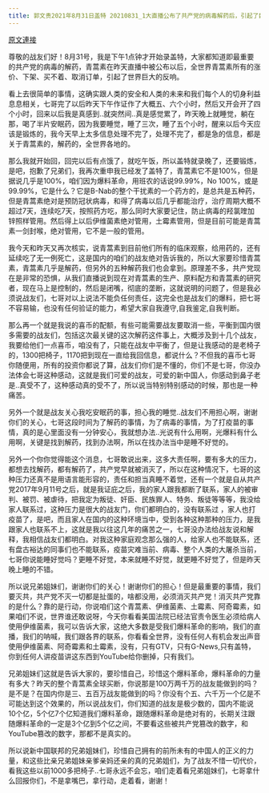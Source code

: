 ```yaml
---
title: 郭文贵2021年8月31日盖特 20210831_1大直播公布了共产党的病毒解药后，引起了巨大的反响。新中国联邦一定会拯救全人类，消灭共产党，感谢所有的GTV老椅子的战友们……这种伟大的与战友们，视战友为亲兄弟姐妹们，这种伟大的
---
```


[原文連接](https://gnews.org/ThreadView/53482300)

尊敬的战友们好！8月31号，我是下午1点钟才开始录盖特，大家都知道即最重要的共产党的病毒的解药，青蒿素在昨天直播中被公布以后，全世界青蒿素所有的涨价、下架、买不着、取消订单，引起了世界巨大的反响。


看上去很简单的事情，这确实跟人类的安全和人类的未来和我们每个人的切身利益息息相关，七哥完了以后昨天下午作证作了大概五、六个小时，然后又开会开了四个小时，回来以后我是真感到..就突然间..真是感觉累了，昨天晚上就睡觉，躺在那，喝了半片安眠药，因为我要睡觉，睡了三次，睡了五个小时，醒来以后今天应该是锻炼的，我今天早上太多信息处理不完了，处理不完了，都是急的信息，都是关于青蒿素的，解药的，全世界各地的。


那么我就开始回，回完以后有点饿了，就吃午饭，所以盖特就录晚了，还要锻炼，是吧，抱歉了兄弟们，我再次重申我已经发了盖特了，青蒿素它不是100%，但是据说几乎是100%，咱们因为爆料革命，用班农的话说99.99%，No 100%，或是99.99%，它是什么？它是B-Nab的整个干扰素的一个药方的，是总共是五种药，但是青蒿素绝对是预防冠状病毒，和得了病毒以后几乎都能治疗，治疗周期大概不超过7天，连续吃7天，按照药方吃，那么同时大家要记住，防止病毒的羟氯喹加锌照样管用。然后得上以后伊维菌素绝对管用，土霉素管用，但是目前可能是青蒿素一剑封喉，绝对管用，它不是一般的管用。


我今天和昨天又再次核实，说青蒿素到目前他们所有的临床观察，给用药的，还有延续吃了无一例死亡，这是国内的咱们的战友绝对告诉我的，所以大家要珍惜青蒿素，青蒿素几乎是解药，但另外的五种解药我们也会拿到。原理差不多，共产党现在是非常的恐惧，从我们直播说到现在对青蒿素的生产、原料配方和青蒿素的研究者，现在马上是控制的，然后是闭嘴，彻底的垄断，这就说明的问题了，但是我必须说战友们，七哥对以上说法不能负任何责任，这完全也是战友们的爆料，把七哥不容易输，也没有任何验证的能力，希望大家自我遵守,自我鉴定,自我判断。


那么再一个就是我说的喜币的配额，有些可能需要战友要取消一些，平衡到国内很多需要的战友们，包括这次最关键的这次解药这件事上，大概涉及到十几个战友，我要给他们一点喜币，咱没有了，只能在战友中平衡了，但是让我感动的是老椅子的，1300把椅子，1170把到现在一直给我回信息，都说什么？不但我的喜币七哥你随便用，所有的投资你都说了算，战友们你们是不懂的，你们不是七哥，你没办法体会七哥这种感动，这就是我们可爱的战友，可爱的新中国人，你感动到鼻子老是..真受不了，这种感动真的受不了，所以说当特别特别感动的时候，那也是一种痛苦。


另外一个就是战友关心我吃安眠药的事，担心我的睡觉..战友们不用担心啊，谢谢你们的关心，七哥这段时间为了解药的事情，为了病毒的事情，为了打疫苗的事情，真的是心里面没有一分钟安心，我就想办法..光说有什么用啊，光爆料有什么用啊，关键是找到解药，找到办法啊，所以在找办法当中是睡不好觉的。


另外一个你你觉得能这个消息，七哥敢说出来，这多大责任啊，要有多大的压力，都想去找解药，都有解药了，共产党早就被消灭了，所以在这种情况下，七哥的这种压力还真不是用语言能形容的，责任和担当真睡不着觉，还有一个就是自从共产党2017年9月11号之后，就是我证庇之后，我的家人跟我都断了联系，家人的被审判、被罚、被虐待，把我定为叛徒、奸臣、民族罪人、特务、叛徒等等等，我没给家人联系过，这种压力是很大的战友门，你们都明白的，没有联系过 ，家人也打疫苗了，是吧，而且家人在国内的这种环境当中，受到各种这种那种的压力，是我跟家人也联系不上，这就是我以往这几年的痛苦之一，七哥没办法给战友说和解释，我相信战友们都明白。对我这种家庭观念那么强的人，给家人也不能联系，还有盘古裕达的同事们也不能联系，疫苗灾难当前、病毒、整个人类的大屠杀当前，七哥你说能睡好觉吗？更睡不好觉，本来就睡不好觉，就更睡不好觉了，但是昨天晚上睡的不错。


所以说兄弟姐妹们，谢谢你们的关心！谢谢你们的担心！但是最重要的事情，我们要灭共，共产党不灭一切都是扯蛋的，啥都没用，必须消灭共产党！消灭共产党靠的是什么？靠的是行动，你说咱们这个青蒿素、伊维菌素、土霉素、阿奇霉素，如果咱们不说，世界谁还敢说呀，今天你看看美国法院已经法官责令医生必须给病人使用伊维菌素，我可以告诉大家，这绝大多数是受我们爆料革命的影响，我们的直播，我们的呐喊，我们跟各界的联系，你看看全世界，没有任何人有机会发出声音使用伊维菌素、阿奇霉素和土霉素，没有，只有GTV，只有G-News,只有盖特，你到任何人讲疫苗讲这东西到YouTube给你删掉，只有我们。


兄弟姐妹们这就是告诉大家的，要珍惜自己，珍惜这个爆料革命，爆料革命的力量有多大？昨天的整个青蒿素全球买断，你说那是100万两千万的战友能做到的吗？是不是？在国内你是三、五百万战友能做到的吗？你没有个五、六千万一个亿是不可能达到这个效果的，所以说战友们，你们知道的战友是极少数的，国内不能说10个亿，5个亿7个亿知道我们爆料革命，跟随爆料革命是绝对有的，长期关注跟随爆料革命的一定是3个亿到5个亿之间，不要看这些被共产党篡改的数字，和YouTube篡改的数字，那都不是真实的。


所以说新中国联邦的兄弟姐妹们，珍惜自己拥有的前所未有的中国人的正义的力量，和这些比亲兄弟姐妹亲爹亲妈还亲的真的兄弟姐们，为了战友不惜一切代价，看我这些以前1000多把椅子..七哥永远不会忘，咱们走着看兄弟姐妹们，七哥拿什么回报你们，不是拿嘴巴，拿行动，走着看，谢谢！
